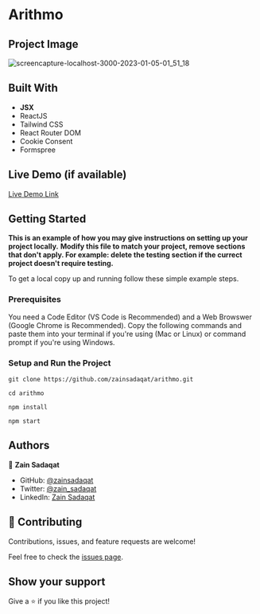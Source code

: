# Arithmo

## Project Image
![screencapture-localhost-3000-2023-01-05-01_51_18](https://user-images.githubusercontent.com/83048208/210647656-e2dda396-4be4-4ebf-ba0d-24ee176e5830.png)

## Built With

- **JSX**
- ReactJS
- Tailwind CSS
- React Router DOM
- Cookie Consent
- Formspree

## Live Demo (if available)

[Live Demo Link](https://livedemo.com)

## Getting Started

**This is an example of how you may give instructions on setting up your project locally.**
**Modify this file to match your project, remove sections that don't apply. For example: delete the testing section if the currect project doesn't require testing.**

To get a local copy up and running follow these simple example steps.

### Prerequisites
You need a Code Editor (VS Code is Recommended) and a Web Browswer (Google Chrome is Recommended). Copy the following commands and paste them into your terminal if you're using (Mac or Linux) or command prompt if you're using Windows.

### Setup and Run the Project

```
git clone https://github.com/zainsadaqat/arithmo.git
```
```
cd arithmo
```

```
npm install
```

```
npm start
```


## Authors

👤 **Zain Sadaqat**

- GitHub: [@zainsadaqat](https://github.com/zainsadaqat)
- Twitter: [@zain_sadaqat](https://twitter.com/zain_sadaqat)
- LinkedIn: [Zain Sadaqat](https://linkedin.com/in/zain-sadaqat)

## 🤝 Contributing

Contributions, issues, and feature requests are welcome!

Feel free to check the [issues page](../../issues/).

## Show your support

Give a ⭐️ if you like this project!
